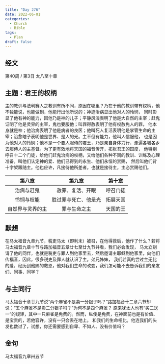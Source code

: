 ```yaml
---
title: "Day 276"
date: 2022-06-01
categories:
  - Church
  - Bible
tags:
  - Plan
draft: false
---
```


## 经文
第40周 / 第3日 太八至十章

## 主题：君王的权柄
主的教训与法利赛人之教训有所不同，原因在哪里？乃在于他的教训带有权柄，他不独能说，也能做到，他能行出他所说的；神迹治病显出他对人的怜悯，
同时彰显了他有神的能力，因他乃是神的儿子；平静风浪表明了他是大自然的主宰；赶鬼证明了他是灵界的主宰，鬼也要服他；叫罪得赦表明了他有权赦免人的罪，
他本身就是神；他治病表明了他是病者的良医；他叫死人复活表明他是掌管生命的主宰；治愈瞎子表明他是世界、是人的光。主不但有能力，他叫人信服他，
也是因为他对人的怜悯；他不是一个要人服侍的君王，乃是亲自身体力行，走遍各城各乡去服侍人的主基督。为了更有效地将天国的福音传开，拓张君王的国度，
他特别呼召十二个门徒，给他们赶鬼治病的权柄，又给他们各种不同的教训、训练及心理准备，叫他们认定神的爱、他们已得到的永生、他们永恒的赏赐，
然后叫他们背十字架跟随主。他也应许，凡接待他所差者，也就是接待主，主必赏赐他们。

|    第八章     |     第九章      |  第十章   |
|:----------:|:------------:|:------:|
|   治病与赶鬼    |   赦罪、复活、开眼   |  呼召门徒  |
|   怜悯与权能    |  胜过罪与死亡、他是光  |  拓展天国  |
|  自然界与灵界的主  |    罪与生命之主    |  天国的王  |

## 默想
在马太福音九章九节，税吏马太（即利未）被召，在他得救后，他作了什么？若将马太福音九章十节与路加福音五章廿七至廿九节并看，我们必会发现，
马太立刻请了他的同伴，也就是税吏与罪人到他家里去，然后邀请主耶稣到他家里，向他们传福音，因此，很多税吏及罪人就认识了主。弟兄姊妹，
我们若真的尝过主无比的爱，经历到他赐的救恩，他对我们生命的改变，我们怎可能不去告诉我们的亲友们、同事、同学？

## 与主同行
马太福音十章廿九节说“两个麻雀不是卖一分银子吗？”路加福音十二章六节却说：“五个麻雀不是卖二分银子吗？”为何不是四个麻雀？
原来犹太人也有“买二送一”的规矩，其中一只麻雀是免费的。然而，纵使是免费，在神面前也是有价值、是宝贵的，若他容许，没有一只会丢在地上。
和我们的生命相比，他连我们的头发也数过了，试想，你还需要感到自卑、不如人、没有价值吗？

## 金句
马太福音九章卅五节

[comment]: <> (## 附录)

